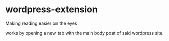 # wordpress-extension
Making reading easier on the eyes

works by opening a new tab with the main body post of said wordpress site.
